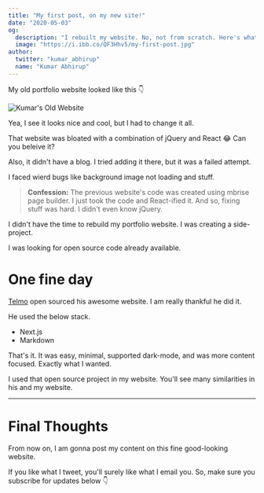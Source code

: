 ```yaml
---
title: "My first post, on my new site!"
date: "2020-05-03"
og:
  description: "I rebuilt my website. No, not from scratch. Here's what I did."
  image: "https://i.ibb.co/QF3Hhv5/my-first-post.jpg"
author:
  twitter: "kumar_abhirup"
  name: "Kumar Abhirup"
---
```


My old portfolio website looked like this 👇

![Kumar's Old Website](https://camo.githubusercontent.com/8754a779546e3c97109c4d15b0c2ca0fcf42a537/68747470733a2f2f692e6962622e636f2f6d53536b64674b2f4b756d61722d416268697275702e6a7067)

Yea, I see it looks nice and cool, but I had to change it all.

That website was bloated with a combination of jQuery and React 😂 Can you beleive it?

Also, it didn't have a blog. I tried adding it there, but it was a failed attempt.

I faced wierd bugs like background image not loading and stuff.

> **Confession:** The previous website's code was created using mbrise page builder. I just took the code and React-ified it. And so, fixing stuff was hard. I didn't even know jQuery.

I didn't have the time to rebuild my portfolio website. I was creating a side-project.

I was looking for open source code already available.

# One fine day

[Telmo](http://telmo.online/) open sourced his awesome website. I am really thankful he did it.

He used the below stack.

- Next.js
- Markdown

That's it. It was easy, minimal, supported dark-mode, and was more content focused. Exactly what I wanted.

I used that open source project in my website. You'll see many similarities in his and my website.

---

# Final Thoughts

From now on, I am gonna post my content on this fine good-looking website.

If you like what I tweet, you'll surely like what I email you. So, make sure you subscribe for updates below 👇

